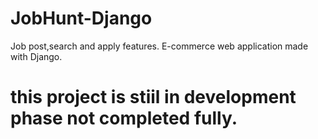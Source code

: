 # JobHunt-Django
Job post,search and apply features. E-commerce web application made with Django.
# this project is stiil in development phase not completed fully.
